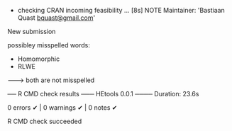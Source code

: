 * checking CRAN incoming feasibility ... [8s] NOTE
Maintainer: 'Bastiaan Quast <bquast@gmail.com>'

New submission

possibley misspelled words:

* Homomorphic
* RLWE

---> both are not misspelled


── R CMD check results ─── HEtools 0.0.1 ────
Duration: 23.6s

0 errors ✔ | 0 warnings ✔ | 0 notes ✔

R CMD check succeeded
